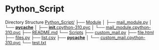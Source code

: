# Python_Script
Directory Structure 
[Python_Script/](https://github.com/mdzaif/Python_Script/blob/main)
├── [Module](https://github.com/mdzaif/Python_Script/blob/main/Module)
│ ├── [mail_module.py](https://github.com/mdzaif/Python_Script/blob/main/mail_module.py)
│ └── [__pycache__](https://github.com/mdzaif/Python_Script/blob/main/Module/__pycache__)
│ ├── [__init__.cpython-310.pyc](https://github.com/mdzaif/Python_Script/blob/main/Module/__pycache__/__init__.cpython-310.pyc)
│ └── [mail_module.cpython-310.pyc](https://github.com/mdzaif/Python_Script/blob/main/Module/__pycache__/mail_module.cpython-310.pyc)
├── [README.md](https://github.com/mdzaif/Python_Script/blob/main/README.md)
└── [Scripts](https://github.com/mdzaif/Python_Script/blob/main/Script)
├── [custom_mail.py](https://github.com/mdzaif/Python_Script/blob/main/Script/custom_mail.py)
├── [file.html](https://github.com/mdzaif/Python_Script/blob/main/Script/file.html)
├── [files.py](https://github.com/mdzaif/Python_Script/blob/main/Script/files.py)
├── [list.csv](https://github.com/mdzaif/Python_Script/blob/main/Script/list.csv)
├── [__pycache__](https://github.com/mdzaif/Python_Script/blob/main/Script/__pycache__)
│ └── [custom_mail.cpython-310.pyc](https://github.com/mdzaif/Python_Script/blob/main/Script/__pycache__/custom_mail.cpyhon-310.pyc)
└── [test.txt](https://github.com/mdzaif/Python_Script/blob/main/Script/test.txt)
